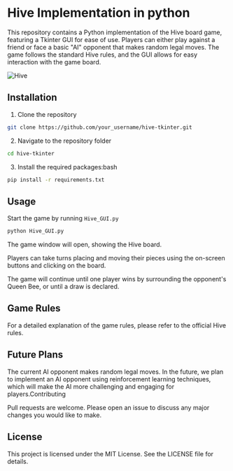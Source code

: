 # Hive Implementation in python

This repository contains a Python implementation of the Hive board game, featuring a Tkinter GUI for ease of use. Players can either play against a friend or face a basic "AI" opponent that makes random legal moves. The game follows the standard Hive rules, and the GUI allows for easy interaction with the game board.

![Hive](https://user-images.githubusercontent.com/74073756/229519349-4fac5067-646c-416c-a046-c1c91a0b2516.gif)

## Installation

1. Clone the repository
```bash
git clone https://github.com/your_username/hive-tkinter.git
```
2. Navigate to the repository folder
```bash
cd hive-tkinter
```
3. Install the required packages:bash
```bash
pip install -r requirements.txt
```

## Usage

Start the game by running 
```Hive_GUI.py```

```bash
python Hive_GUI.py
```

The game window will open, showing the Hive board.

Players can take turns placing and moving their pieces using the on-screen buttons and clicking on the board.

The game will continue until one player wins by surrounding the opponent's Queen Bee, or until a draw is declared.

## Game Rules

For a detailed explanation of the game rules, please refer to the official Hive rules.

## Future Plans

The current AI opponent makes random legal moves. In the future, we plan to implement an AI opponent using reinforcement learning techniques, which will make the AI more challenging and engaging for players.Contributing

Pull requests are welcome. Please open an issue to discuss any major changes you would like to make.

## License

This project is licensed under the MIT License. See the LICENSE file for details.

